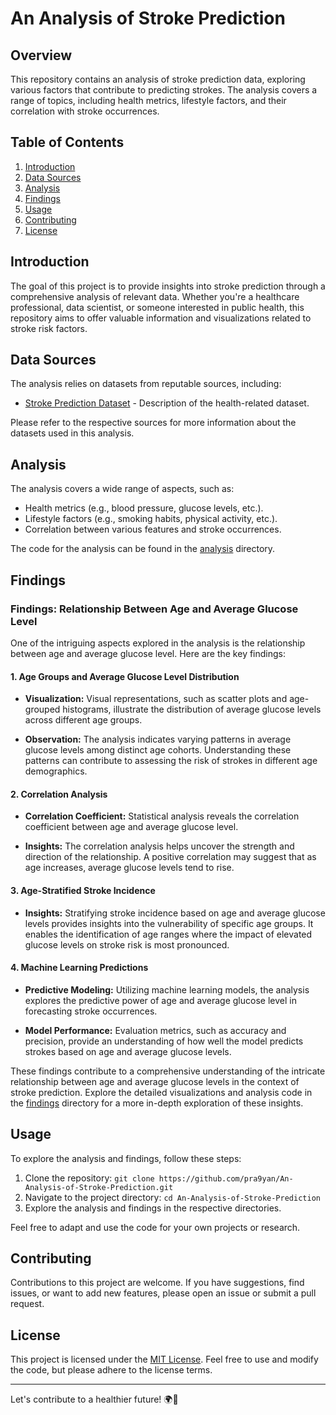 # An Analysis of Stroke Prediction

## Overview

This repository contains an analysis of stroke prediction data, exploring various factors that contribute to predicting strokes. The analysis covers a range of topics, including health metrics, lifestyle factors, and their correlation with stroke occurrences.

## Table of Contents

1. [Introduction](#introduction)
2. [Data Sources](#data-sources)
3. [Analysis](#analysis)
4. [Findings](#findings)
5. [Usage](#usage)
6. [Contributing](#contributing)
7. [License](#license)

## Introduction

The goal of this project is to provide insights into stroke prediction through a comprehensive analysis of relevant data. Whether you're a healthcare professional, data scientist, or someone interested in public health, this repository aims to offer valuable information and visualizations related to stroke risk factors.

## Data Sources

The analysis relies on datasets from reputable sources, including:

- [Stroke Prediction Dataset](https://www.kaggle.com/datasets/fedesoriano/stroke-prediction-dataset) - Description of the health-related dataset.

Please refer to the respective sources for more information about the datasets used in this analysis.

## Analysis

The analysis covers a wide range of aspects, such as:

- Health metrics (e.g., blood pressure, glucose levels, etc.).
- Lifestyle factors (e.g., smoking habits, physical activity, etc.).
- Correlation between various features and stroke occurrences.

The code for the analysis can be found in the [analysis](/analysis) directory.

## Findings

### Findings: Relationship Between Age and Average Glucose Level

One of the intriguing aspects explored in the analysis is the relationship between age and average glucose level. Here are the key findings:

#### 1. Age Groups and Average Glucose Level Distribution

- **Visualization:** Visual representations, such as scatter plots and age-grouped histograms, illustrate the distribution of average glucose levels across different age groups.
  
- **Observation:** The analysis indicates varying patterns in average glucose levels among distinct age cohorts. Understanding these patterns can contribute to assessing the risk of strokes in different age demographics.

#### 2. Correlation Analysis

- **Correlation Coefficient:** Statistical analysis reveals the correlation coefficient between age and average glucose level.

- **Insights:** The correlation analysis helps uncover the strength and direction of the relationship. A positive correlation may suggest that as age increases, average glucose levels tend to rise.

#### 3. Age-Stratified Stroke Incidence

- **Insights:** Stratifying stroke incidence based on age and average glucose levels provides insights into the vulnerability of specific age groups. It enables the identification of age ranges where the impact of elevated glucose levels on stroke risk is most pronounced.

#### 4. Machine Learning Predictions

- **Predictive Modeling:** Utilizing machine learning models, the analysis explores the predictive power of age and average glucose level in forecasting stroke occurrences.

- **Model Performance:** Evaluation metrics, such as accuracy and precision, provide an understanding of how well the model predicts strokes based on age and average glucose levels.

These findings contribute to a comprehensive understanding of the intricate relationship between age and average glucose levels in the context of stroke prediction. Explore the detailed visualizations and analysis code in the [findings](/findings) directory for a more in-depth exploration of these insights.


## Usage

To explore the analysis and findings, follow these steps:

1. Clone the repository: `git clone https://github.com/pra9yan/An-Analysis-of-Stroke-Prediction.git`
2. Navigate to the project directory: `cd An-Analysis-of-Stroke-Prediction`
3. Explore the analysis and findings in the respective directories.

Feel free to adapt and use the code for your own projects or research.

## Contributing

Contributions to this project are welcome. If you have suggestions, find issues, or want to add new features, please open an issue or submit a pull request.

## License

This project is licensed under the [MIT License](LICENSE). Feel free to use and modify the code, but please adhere to the license terms.

---

Let's contribute to a healthier future! 🌍💙
